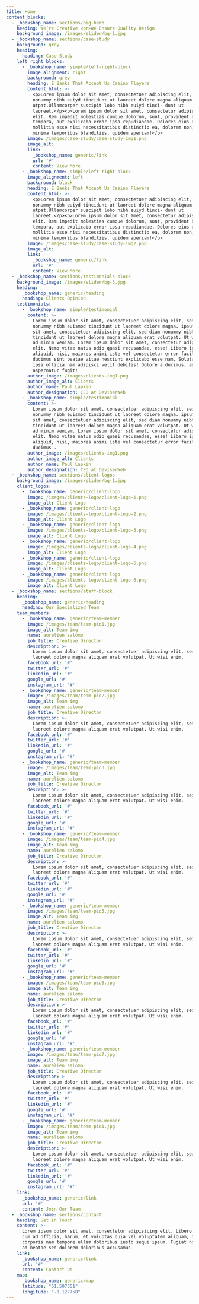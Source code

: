```yaml
---
title: Home
content_blocks:
  - _bookshop_name: sections/big-hero
    heading: We’re Creative <br>We Ensure Quality Design
    background_image: /images/slider/bg-1.jpg
  - _bookshop_name: sections/case-study
    background: grey
    heading:
      heading: Case Study
    left_right_blocks:
      - _bookshop_name: simple/left-right-block
        image_alignment: right
        background: grey
        heading: E Banks That Accept Us Casino Players
        content_html: >-
          <p>Lorem ipsum dolor sit amet, consectetuer adipiscing elit, sed diam
          nonummy nibh euiyd tincidunt ut laoreet dolore magna aliquam nibh
          utpat.Ullamcorper suscipit lobo nibh euiyd tinci- dunt ut
          laoreet.</p><p>Lorem ipsum dolor sit amet, consectetur adipisicing
          elit. Rem impedit molestias cumque dolorum, sunt, provident blanditiis
          tempora, aut explicabo error ipsa repudiandae. Dolores eius eaque eum
          mollitia esse nisi necessitatibus distinctio ea, dolorem non, optio
          minima temporibus blanditiis, quidem aperiam!</p>
        image: /images/case-study/case-study-img1.png
        image_alt:
        link:
          _bookshop_name: generic/link
          url: '#'
          content: View More
      - _bookshop_name: simple/left-right-block
        image_alignment: left
        background: black
        heading: E Banks That Accept Us Casino Players
        content_html: >-
          <p>Lorem ipsum dolor sit amet, consectetuer adipiscing elit, sed diam
          nonummy nibh euiyd tincidunt ut laoreet dolore magna aliquam nibh
          utpat.Ullamcorper suscipit lobo nibh euiyd tinci- dunt ut
          laoreet.</p><p>Lorem ipsum dolor sit amet, consectetur adipisicing
          elit. Rem impedit molestias cumque dolorum, sunt, provident blanditiis
          tempora, aut explicabo error ipsa repudiandae. Dolores eius eaque eum
          mollitia esse nisi necessitatibus distinctio ea, dolorem non, optio
          minima temporibus blanditiis, quidem aperiam!</p>
        image: /images/case-study/case-study-img2.png
        image_alt:
        link:
          _bookshop_name: generic/link
          url: '#'
          content: View More
  - _bookshop_name: sections/testimonials-block
    background_image: /images/slider/bg-3.jpg
    heading:
      _bookshop_name: generic/heading
      heading: Clients Opinion
    testimonials:
      - _bookshop_name: simple/testimonial
        content: >-
          Lorem ipsum dolor sit amet, consectetuer adipiscing elit, sed diam
          nonummy nibh euismod tincidunt ut laoreet dolore magna. ipsum dolor
          sit amet, consectetuer adipiscing elit, sed diam nonummy nibh euismod
          tincidunt ut laoreet dolore magna aliquam erat volutpat. Ut wisi enim
          ad minim veniam. Lorem ipsum dolor sit amet, consectetur adipisicing
          elit. Nemo vitae natus odio quasi recusandae, esse! Libero ipsum cum
          aliquid, nisi, maiores animi iste vel consectetur error facilis quae
          ducimus sint beatae vitae nesciunt explicabo esse nam. Soluta harum
          ipsa officia nam adipisci velit debitis! Dolore a ducimus, assumenda
          aspernatur fugit!
        author_image: /images/clients-img1.png
        author_image_alt: Clients
        author_name: Paul Lapkin
        author_designation: CEO at DeviserWeb
      - _bookshop_name: simple/testimonial
        content: >-
          Lorem ipsum dolor sit amet, consectetuer adipiscing elit, sed diam
          nonummy nibh euismod tincidunt ut laoreet dolore magna. ipsum dolor
          sit amet, consectetuer adipiscing elit, sed diam nonummy nibh euismod
          tincidunt ut laoreet dolore magna aliquam erat volutpat. Ut wisi enim
          ad minim veniam. Lorem ipsum dolor sit amet, consectetur adipisicing
          elit. Nemo vitae natus odio quasi recusandae, esse! Libero ipsum cum
          aliquid, nisi, maiores animi iste vel consectetur error facilis quae
          ducimus .
        author_image: /images/clients-img1.png
        author_image_alt: Clients
        author_name: Paul Lapkin
        author_designation: CEO at DeviserWeb
  - _bookshop_name: sections/client-logos
    background_image: /images/slider/bg-1.jpg
    client_logos:
      - _bookshop_name: generic/client-logo
        image: /images/clients-logo/client-logo-1.png
        image_alt: Client Logo
      - _bookshop_name: generic/client-logo
        image: /images/clients-logo/client-logo-2.png
        image_alt: Client Logo
      - _bookshop_name: generic/client-logo
        image: /images/clients-logo/client-logo-3.png
        image_alt: Client Logo
      - _bookshop_name: generic/client-logo
        image: /images/clients-logo/client-logo-4.png
        image_alt: Client Logo
      - _bookshop_name: generic/client-logo
        image: /images/clients-logo/client-logo-5.png
        image_alt: Client Logo
      - _bookshop_name: generic/client-logo
        image: /images/clients-logo/client-logo-6.png
        image_alt: Client Logo
  - _bookshop_name: sections/staff-block
    heading:
      _bookshop_name: generic/heading
      heading: Our Specialized Team
    team_members:
      - _bookshop_name: generic/team-member
        image: /images/team/team-pic1.jpg
        image_alt: Team img
        name: aurelien salomo
        job_title: Creative Director
        description: >-
          Lorem ipsum dolor sit amet, consectetuer adipiscing elit, sed diam ut
          laoreet dolore magna aliquam erat volutpat. Ut wisi enim.
        facebook_url: '#'
        twitter_url: '#'
        linkedin_url: '#'
        google_url: '#'
        instagram_url: '#'
      - _bookshop_name: generic/team-member
        image: /images/team/team-pic2.jpg
        image_alt: Team img
        name: aurelien salomo
        job_title: Creative Director
        description: >-
          Lorem ipsum dolor sit amet, consectetuer adipiscing elit, sed diam ut
          laoreet dolore magna aliquam erat volutpat. Ut wisi enim.
        facebook_url: '#'
        twitter_url: '#'
        linkedin_url: '#'
        google_url: '#'
        instagram_url: '#'
      - _bookshop_name: generic/team-member
        image: /images/team/team-pic3.jpg
        image_alt: Team img
        name: aurelien salomo
        job_title: Creative Director
        description: >-
          Lorem ipsum dolor sit amet, consectetuer adipiscing elit, sed diam ut
          laoreet dolore magna aliquam erat volutpat. Ut wisi enim.
        facebook_url: '#'
        twitter_url: '#'
        linkedin_url: '#'
        google_url: '#'
        instagram_url: '#'
      - _bookshop_name: generic/team-member
        image: /images/team/team-pic4.jpg
        image_alt: Team img
        name: aurelien salomo
        job_title: Creative Director
        description: >-
          Lorem ipsum dolor sit amet, consectetuer adipiscing elit, sed diam ut
          laoreet dolore magna aliquam erat volutpat. Ut wisi enim.
        facebook_url: '#'
        twitter_url: '#'
        linkedin_url: '#'
        google_url: '#'
        instagram_url: '#'
      - _bookshop_name: generic/team-member
        image: /images/team/team-pic5.jpg
        image_alt: Team img
        name: aurelien salomo
        job_title: Creative Director
        description: >-
          Lorem ipsum dolor sit amet, consectetuer adipiscing elit, sed diam ut
          laoreet dolore magna aliquam erat volutpat. Ut wisi enim.
        facebook_url: '#'
        twitter_url: '#'
        linkedin_url: '#'
        google_url: '#'
        instagram_url: '#'
      - _bookshop_name: generic/team-member
        image: /images/team/team-pic6.jpg
        image_alt: Team img
        name: aurelien salomo
        job_title: Creative Director
        description: >-
          Lorem ipsum dolor sit amet, consectetuer adipiscing elit, sed diam ut
          laoreet dolore magna aliquam erat volutpat. Ut wisi enim.
        facebook_url: '#'
        twitter_url: '#'
        linkedin_url: '#'
        google_url: '#'
        instagram_url: '#'
      - _bookshop_name: generic/team-member
        image: /images/team/team-pic7.jpg
        image_alt: Team img
        name: aurelien salomo
        job_title: Creative Director
        description: >-
          Lorem ipsum dolor sit amet, consectetuer adipiscing elit, sed diam ut
          laoreet dolore magna aliquam erat volutpat. Ut wisi enim.
        facebook_url: '#'
        twitter_url: '#'
        linkedin_url: '#'
        google_url: '#'
        instagram_url: '#'
      - _bookshop_name: generic/team-member
        image: /images/team/team-pic1.jpg
        image_alt: Team img
        name: aurelien salomo
        job_title: Creative Director
        description: >-
          Lorem ipsum dolor sit amet, consectetuer adipiscing elit, sed diam ut
          laoreet dolore magna aliquam erat volutpat. Ut wisi enim.
        facebook_url: '#'
        twitter_url: '#'
        linkedin_url: '#'
        google_url: '#'
        instagram_url: '#'
    link:
      _bookshop_name: generic/link
      url: '#'
      content: Join Our Team
  - _bookshop_name: sections/contact
    heading: Get In Touch
    content: >-
      Lorem ipsum dolor sit amet, consectetur adipisicing elit. Libero fugiat
      cum ad officia, harum, et voluptas quia vel voluptatem aliquam, facilis
      corporis nam tempore ullam doloribus iusto sequi ipsum. Fugiat non culpa
      ad beatae sed dolorem doloribus accusamus
    link:
      _bookshop_name: generic/link
      url: '#'
      content: Contact Us
    map:
      _bookshop_name: generic/map
      latitude: "51.507351"
      longitude: "-0.127758"
---
```


